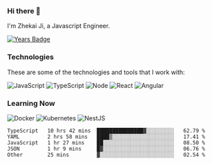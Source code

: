 ### Hi there 👋
I'm Zhekai Ji, a Javascript Engineer.

[![Years Badge](https://badges.pufler.dev/years/jizhekai)](https://badges.pufler.dev)

### Technologies
These are some of the technologies and tools that I work with:

![JavaScript](https://img.shields.io/badge/JavaScript-323330.svg?logo=javascript&logoColor=F7DF1E) 
![TypeScript](https://img.shields.io/badge/TypeScript-007ACC.svg?logo=typescript&logoColor=white) 
![Node](https://img.shields.io/badge/Node.js-43853D.svg?logo=node.js&logoColor=white)
![React](https://img.shields.io/badge/React-20232a.svg?logo=react&logoColor=61DAFB) 
![Angular](https://img.shields.io/badge/Angular-E23237.svg?logo=angularjs&logoColor=white)

### Learning Now
![Docker](https://img.shields.io/badge/Docker-2496ED?logo=docker&logoColor=white)
![Kubernetes](https://img.shields.io/badge/Kubernetes-326CE5.svg?logo=Kubernetes&logoColor=white)
![NestJS](https://img.shields.io/badge/NestJS-E0234E?logo=nestjs&logoColor=white)

<!--START_SECTION:waka-->

```text
TypeScript   10 hrs 42 mins  ███████████████▓░░░░░░░░░   62.79 %
YAML         2 hrs 58 mins   ████▒░░░░░░░░░░░░░░░░░░░░   17.41 %
JavaScript   1 hr 27 mins    ██░░░░░░░░░░░░░░░░░░░░░░░   08.50 %
JSON         1 hr 9 mins     █▓░░░░░░░░░░░░░░░░░░░░░░░   06.76 %
Other        25 mins         ▓░░░░░░░░░░░░░░░░░░░░░░░░   02.54 %
```

<!--END_SECTION:waka-->
